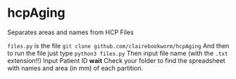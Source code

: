 # hcpAging
Separates areas and names from HCP Files

`files.py` is the file
`git clone github.com/clairebookworm/hcpAging`
And then to run the file just type 
`python3 files.py`
Then input file name (with the `.txt` extension!!)
Input Patient ID
**wait**
Check your folder to find the spreadsheet with names and area (in mm) of each partition.
